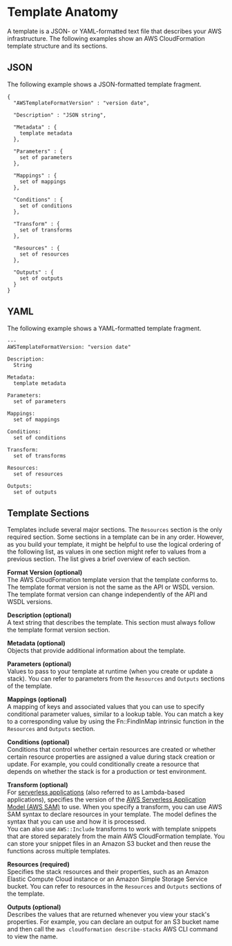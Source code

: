# Template Anatomy<a name="template-anatomy"></a>

A template is a JSON\- or YAML\-formatted text file that describes your AWS infrastructure\. The following examples show an AWS CloudFormation template structure and its sections\.

## JSON<a name="template-anatomy-outline.json"></a>

The following example shows a JSON\-formatted template fragment\.

```
{
  "AWSTemplateFormatVersion" : "version date",

  "Description" : "JSON string",

  "Metadata" : {
    template metadata
  },

  "Parameters" : {
    set of parameters
  },

  "Mappings" : {
    set of mappings
  },

  "Conditions" : {
    set of conditions
  },

  "Transform" : {
    set of transforms
  },

  "Resources" : {
    set of resources
  },

  "Outputs" : {
    set of outputs
  }
}
```

## YAML<a name="template-anatomy-outline.yaml"></a>

The following example shows a YAML\-formatted template fragment\.

```
---
AWSTemplateFormatVersion: "version date"

Description:
  String

Metadata:
  template metadata

Parameters:
  set of parameters

Mappings:
  set of mappings

Conditions:
  set of conditions

Transform:
  set of transforms

Resources:
  set of resources

Outputs:
  set of outputs
```

## Template Sections<a name="w3ab2c17c15b9"></a>

Templates include several major sections\. The `Resources` section is the only required section\. Some sections in a template can be in any order\. However, as you build your template, it might be helpful to use the logical ordering of the following list, as values in one section might refer to values from a previous section\. The list gives a brief overview of each section\.

**Format Version \(optional\)**  
The AWS CloudFormation template version that the template conforms to\. The template format version is not the same as the API or WSDL version\. The template format version can change independently of the API and WSDL versions\.

**Description \(optional\)**  
A text string that describes the template\. This section must always follow the template format version section\.

**Metadata \(optional\)**  
Objects that provide additional information about the template\.

**Parameters \(optional\)**  
Values to pass to your template at runtime \(when you create or update a stack\)\. You can refer to parameters from the `Resources` and `Outputs` sections of the template\.

**Mappings \(optional\)**  
A mapping of keys and associated values that you can use to specify conditional parameter values, similar to a lookup table\. You can match a key to a corresponding value by using the Fn::FindInMap intrinsic function in the `Resources` and `Outputs` section\.

**Conditions \(optional\)**  
Conditions that control whether certain resources are created or whether certain resource properties are assigned a value during stack creation or update\. For example, you could conditionally create a resource that depends on whether the stack is for a production or test environment\.

**Transform \(optional\)**  
For [serverless applications](http://docs.aws.amazon.com/lambda/latest/dg/deploying-lambda-apps.html) \(also referred to as Lambda\-based applications\), specifies the version of the [AWS Serverless Application Model \(AWS SAM\)](https://github.com/awslabs/serverless-application-specification) to use\. When you specify a transform, you can use AWS SAM syntax to declare resources in your template\. The model defines the syntax that you can use and how it is processed\.  
You can also use `AWS::Include` transforms to work with template snippets that are stored separately from the main AWS CloudFormation template\. You can store your snippet files in an Amazon S3 bucket and then reuse the functions across multiple templates\.

**Resources \(required\)**  
Specifies the stack resources and their properties, such as an Amazon Elastic Compute Cloud instance or an Amazon Simple Storage Service bucket\. You can refer to resources in the `Resources` and `Outputs` sections of the template\.

**Outputs \(optional\)**  
Describes the values that are returned whenever you view your stack's properties\. For example, you can declare an output for an S3 bucket name and then call the `aws cloudformation describe-stacks` AWS CLI command to view the name\.
